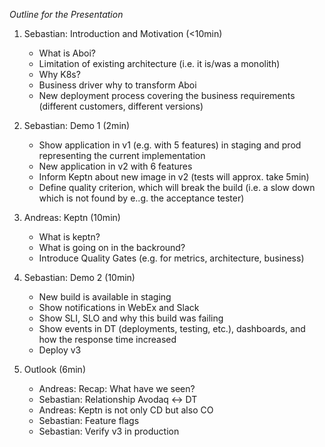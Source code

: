 *Outline for the Presentation*

1. Sebastian: Introduction and Motivation (<10min)
    - What is Aboi?
    - Limitation of existing architecture (i.e. it is/was a monolith)
    - Why K8s?
    - Business driver why to transform Aboi
    - New deployment process covering the business requirements (different customers, different versions) 

1. Sebastian: Demo 1 (2min)
    - Show application in v1 (e.g. with 5 features) in staging and prod representing the current implementation
    - New application in v2 with 6 features 
    - Inform Keptn about new image in v2 (tests will approx. take 5min)
    - Define quality criterion, which will break the build (i.e. a slow down which is not found by e..g. the acceptance tester)

1. Andreas: Keptn (10min)
    - What is keptn?
    - What is going on in the backround?
    - Introduce Quality Gates (e.g. for metrics, architecture, business)

1. Sebastian: Demo 2 (10min)
    - New build is available in staging
    - Show notifications in WebEx and Slack
    - Show SLI, SLO and why this build was failing
    - Show events in DT (deployments, testing, etc.), dashboards, and how the response time increased
    - Deploy v3

1. Outlook (6min)
    - Andreas: Recap: What have we seen?
    - Sebastian: Relationship Avodaq <-> DT
    - Andreas: Keptn is not only CD but also CO
    - Sebastian: Feature flags
    - Sebastian: Verify v3 in production 
